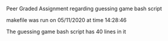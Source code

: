 Peer Graded Assignment regarding guessing game bash script

makefile was run on 05/11/2020 at time 14:28:46

The guessing game bash script has 40 lines in it
